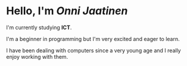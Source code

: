 # Hello, I'm *Onni Jaatinen*

I'm currently studying **ICT**.

I'm a beginner in programming but I'm very excited and eager to learn.

I have been dealing with computers since a very young age and I really enjoy working with them.
